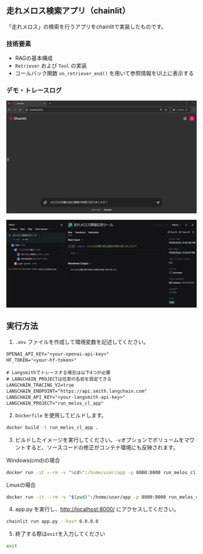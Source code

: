 ## 走れメロス検索アプリ（chainlit）

「走れメロス」の検索を行うアプリをchainlitで実装したものです。

### 技術要素
- RAGの基本構成
- `Retriever` および `Tool` の実装
- コールバック関数 `on_retriever_end()` を用いて参照情報をUI上に表示する

### デモ・トレースログ

![demo](img/demo.gif)

![langsmith log](img/langsmith_log.png)

## 実行方法

1. `.env` ファイルを作成して環境変数を記述してください。

```
OPENAI_API_KEY="<your-openai-api-key>"
HF_TOKEN="<your-hf-token>"

# Langsmithでトレースする場合は以下4つが必要
# LANGCHAIN_PROJECTは任意の名前を設定できる
LANGCHAIN_TRACING_V2=true
LANGCHAIN_ENDPOINT="https://api.smith.langchain.com"
LANGCHAIN_API_KEY="<your-langsmith-api-key>"
LANGCHAIN_PROJECT="run_melos_cl_app"
```

2. `Dockerfile` を使用してビルドします。

```bash
docker build -t run_melos_cl_app .
```

3. ビルドしたイメージを実行してください。`-v`オプションでボリュームをマウントすると、ソースコードの修正がコンテナ環境にも反映されます。

Windows(cmd)の場合
```cmd
docker run -it --rm -v "%cd%":/home/user/app -p 8000:8000 run_melos_cl_app /bin/bash
```

Linuxの場合
```bash
docker run -it --rm -v "$(pwd)":/home/user/app -p 8000:8000 run_melos_cl_app /bin/bash
```

4. app.py を実行し、[http://localhost:8000/](http://localhost:8000/) にアクセスしてください。

```bash
chainlit run app.py --host 0.0.0.0
```

5. 終了する際は`exit`を入力してください

```bash
exit
```


